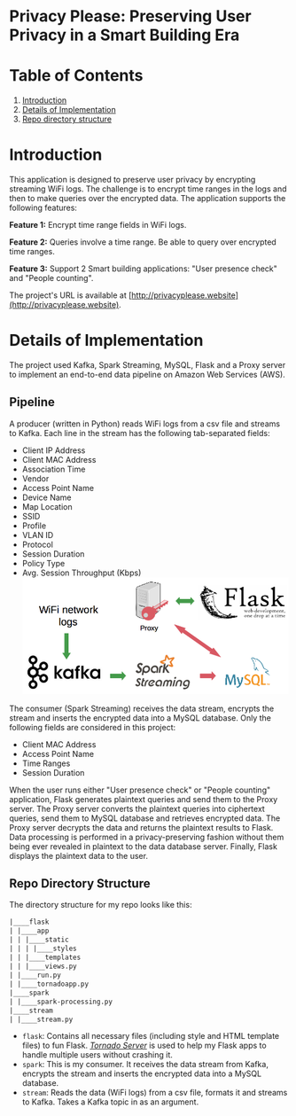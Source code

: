# Privacy Please: Preserving User Privacy in a Smart Building Era

# Table of Contents
1. [Introduction](README.md#introduction)
2. [Details of Implementation](README.md#details-of-implementation)
3. [Repo directory structure](README.md#repo-directory-structure)


# Introduction
This application is designed to preserve user privacy by encrypting streaming WiFi logs. The challenge is to encrypt time ranges in the logs and then to make queries over the encrypted data. The application supports the following features:

**Feature 1:** Encrypt time range fields in WiFi logs.

**Feature 2:** Queries involve a time range. Be able to query over encrypted time ranges.

**Feature 3:** Support 2 Smart building applications: "User presence check" and "People counting".

The project's URL is available at [http://privacyplease.website](http://privacyplease.website).


# Details of Implementation
The project used Kafka, Spark Streaming, MySQL, Flask and a Proxy server to implement an end-to-end data pipeline on Amazon Web Services (AWS).

## Pipeline
A producer (written in Python) reads WiFi logs from a csv file and streams to Kafka. Each line in the stream has the following tab-separated fields:

 - Client IP Address
 - Client MAC Address
 - Association Time
 - Vendor
 - Access Point Name
 - Device Name
 - Map Location
 - SSID
 - Profile
 - VLAN ID
 - Protocol
 - Session Duration
 - Policy Type
 - Avg. Session Throughput (Kbps)
![](images/pipeline.png)

The consumer (Spark Streaming) receives the data stream, encrypts the stream and inserts the encrypted data into a MySQL database. Only the following fields are considered in this project:

 - Client MAC Address
 - Access Point Name
 - Time Ranges
 - Session Duration

When the user runs either "User presence check" or "People counting" application, Flask generates plaintext queries and send them to the Proxy server. The Proxy server converts the plaintext queries into ciphertext queries, send them to MySQL database and retrieves encrypted data. The Proxy server decrypts the data and returns the plaintext results to Flask. Data processing is performed in a privacy-preserving fashion without them being ever revealed in plaintext to the data database server. Finally, Flask displays the plaintext data to the user.


## Repo Directory Structure

The directory structure for my repo looks like this:

    |____flask
    | |____app
    | | |____static
    | | | |____styles
    | | |____templates
    | | |____views.py
    | |____run.py
    | |____tornadoapp.py
    |____spark
    | |____spark-processing.py
    |____stream
    | |____stream.py

 - `flask`: Contains all necessary files (including style and HTML template files) to fun Flask. [*Tornado Server*](http://www.tornadoweb.org/en/stable/) is used to help my Flask apps to handle multiple users without crashing it.
 - `spark`: This is my consumer. It receives the data stream from Kafka, encrypts the stream and inserts the encrypted data into a MySQL database.
 - `stream`: Reads the data (WiFi logs) from a csv file, formats it and streams to Kafka. Takes a Kafka topic in as an argument.
